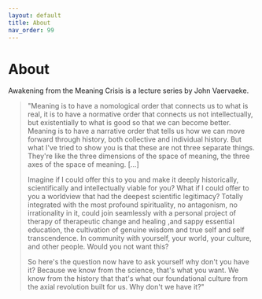 ```yaml
---
layout: default
title: About
nav_order: 99
---
```


# About

Awakening from the Meaning Crisis is a lecture series by John Vaervaeke.


>"Meaning is to have a nomological order that connects us to what is real, it is to have a normative order that connects us not intellectually, but existentially to what is good so that we can become better. Meaning is to have a narrative order that tells us how we can move forward through history, both collective and individual history.
But what I've tried to show you is that these are not three separate things. They're like the three dimensions of the space of meaning, the three axes of the space of meaning. [...] 
>
>Imagine if I could offer this to you and make it deeply historically, scientifically and intellectually viable for you? What if I could offer to you a worldview that had the deepest scientific legitimacy? Totally integrated with the most profound spirituality, no antagonism, no irrationality in it, could join seamlessly with a personal project of therapy of therapeutic change and healing ,and sappy essential education, the cultivation of genuine wisdom and true self and self transcendence. In community with yourself, your world, your culture, and other people. Would you not want this? 
>
>So here's the question now have to ask yourself why don't you have it? Because we know from the science, that's what you want. We know from the history that that's what our  foundational culture from the axial revolution built for us. Why don't we have it?"

